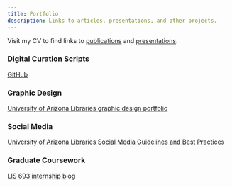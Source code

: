 ```yaml
---
title: Portfolio
description: Links to articles, presentations, and other projects.
---
```

Visit my CV to find links to [publications](https://www.shelly-black.com/cv#publications) and [presentations](https://www.shelly-black.com/cv#presentations).

### Digital Curation Scripts

[GitHub](https://github.com/ShellyYBlack)

### Graphic Design

[University of Arizona Libraries graphic design portfolio](/files/design_portfolio.pdf)

### Social Media

[University of Arizona Libraries Social Media Guidelines and Best Practices](/files/UA_Libraries_Social_Media_Guidelines.pdf)

### Graduate Coursework

[LIS 693 internship blog](/internship-blog/)